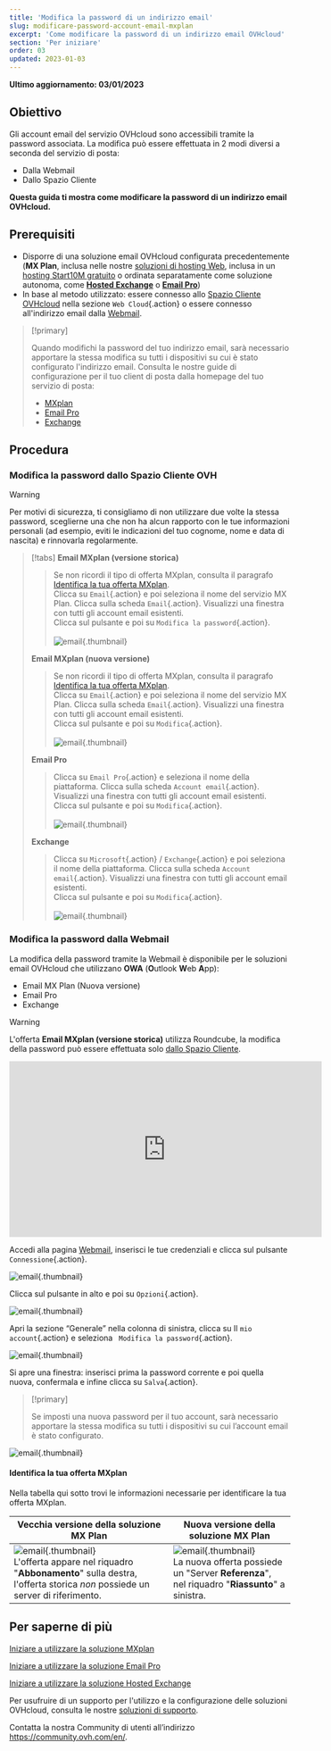 ```yaml
---
title: 'Modifica la password di un indirizzo email'
slug: modificare-password-account-email-mxplan
excerpt: 'Come modificare la password di un indirizzo email OVHcloud'
section: 'Per iniziare'
order: 03
updated: 2023-01-03
---
```


**Ultimo aggiornamento: 03/01/2023**

## Obiettivo

Gli account email del servizio OVHcloud sono accessibili tramite la password associata. La modifica può essere effettuata in 2 modi diversi a seconda del servizio di posta:

- Dalla Webmail
- Dallo Spazio Cliente

**Questa guida ti mostra come modificare la password di un indirizzo email OVHcloud.**

## Prerequisiti

- Disporre di una soluzione email OVHcloud configurata precedentemente (**MX Plan**, inclusa nelle nostre [soluzioni di hosting Web](https://www.ovhcloud.com/it/web-hosting/), inclusa in un [hosting Start10M gratuito](https://www.ovhcloud.com/it/domains/free-web-hosting/) o ordinata separatamente come soluzione autonoma, come [**Hosted Exchange**](https://www.ovhcloud.com/it/emails/hosted-exchange/) o [**Email Pro**](https://www.ovhcloud.com/it/emails/email-pro/))
- In base al metodo utilizzato: essere connesso allo [Spazio Cliente OVHcloud](https://www.ovh.com/auth/?action=gotomanager&from=https://www.ovh.it/&ovhSubsidiary=it) nella sezione `Web Cloud`{.action} o essere connesso all'indirizzo email dalla [Webmail](https://www.ovhcloud.com/it/mail/).

> [!primary]
>
> Quando modifichi la password del tuo indirizzo email, sarà necessario apportare la stessa modifica su tutti i dispositivi su cui è stato configurato l'indirizzo email. Consulta le nostre guide di configurazione per il tuo client di posta dalla homepage del tuo servizio di posta:
>
> - [MXplan](https://docs.ovh.com/it/emails/)
> - [Email Pro](https://docs.ovh.com/it/emails-pro/)
> - [Exchange](https://docs.ovh.com/it/microsoft-collaborative-solutions/)
>

## Procedura

### Modifica la password dallo Spazio Cliente OVH <a name="controlpanel"></a>

> [!warning]
> Per motivi di sicurezza, ti consigliamo di non utilizzare due volte la stessa password, sceglierne una che non ha alcun rapporto con le tue informazioni personali (ad esempio, eviti le indicazioni del tuo cognome, nome e data di nascita) e rinnovarla regolarmente.

> [!tabs]
> **Email MXplan (versione storica)**
>>
>> Se non ricordi il tipo di offerta MXplan, consulta il paragrafo [Identifica la tua offerta MXplan](#whichmxplan).<br>
>> Clicca su `Email`{.action} e poi seleziona il nome del servizio MX Plan. Clicca sulla scheda `Email`{.action}. Visualizzi una finestra con tutti gli account email esistenti. <br>
>> Clicca sul pulsante <i class="icons-elipsis icons-border-rounded icons-masterbrand-blue"></i> e poi su `Modifica la password`{.action}.<br><br>
>>![email](images/email-password-mxplan-legacy01.png){.thumbnail}<br>
>>
> **Email MXplan (nuova versione)**
>>
>> Se non ricordi il tipo di offerta MXplan, consulta il paragrafo [Identifica la tua offerta MXplan](#whichmxplan).<br>
>> Clicca su `Email`{.action} e poi seleziona il nome del servizio MX Plan. Clicca sulla scheda `Email`{.action}. Visualizzi una finestra con tutti gli account email esistenti. <br>
>> Clicca sul pulsante <i class="icons-elipsis icons-border-rounded icons-masterbrand-blue"></i> e poi su `Modifica`{.action}.<br><br>
>>![email](images/email-password-mxplan-new01.png){.thumbnail}<br>
>>
> **Email Pro**
>>
>> Clicca su `Email Pro`{.action} e seleziona il nome della piattaforma. Clicca sulla scheda `Account email`{.action}. Visualizzi una finestra con tutti gli account email esistenti.<br>
>> Clicca sul pulsante <i class="icons-elipsis icons-border-rounded icons-masterbrand-blue"></i> e poi su `Modifica`{.action}.<br><br>
>>![email](images/email-password-emailpro01.png){.thumbnail}<br>
>>
> **Exchange**
>>
>> Clicca su `Microsoft`{.action} / `Exchange`{.action} e poi seleziona il nome della piattaforma. Clicca sulla scheda `Account email`{.action}. Visualizzi una finestra con tutti gli account email esistenti.<br>
>> Clicca sul pulsante <i class="icons-elipsis icons-border-rounded icons-masterbrand-blue"></i> e poi su `Modifica`{.action}.<br><br>
>>![email](images/email-password-exchange01.png){.thumbnail}<br>
>>

### Modifica la password dalla Webmail

La modifica della password tramite la Webmail è disponibile per le soluzioni email OVHcloud che utilizzano **OWA** (**O**utlook **W**eb **A**pp):

- Email MX Plan (Nuova versione)
- Email Pro
- Exchange

> [!warning]
>
> L'offerta **Email MXplan (versione storica)** utilizza Roundcube, la modifica della password può essere effettuata solo [dallo Spazio Cliente](#controlpanel).
>

<iframe width="560" height="315" src="https://www.youtube-nocookie.com/embed/msmUN7cLSNI" title="YouTube video player" frameborder="0" allow="accelerometer; autoplay; clipboard-write; encrypted-media; gyroscope; picture-in-picture" allowfullscreen></iframe>

Accedi alla pagina [Webmail](https://www.ovhcloud.com/it/mail/), inserisci le tue credenziali e clicca sul pulsante `Connessione`{.action}. 

![email](images/mxplan-password-new-step2.png){.thumbnail}

Clicca sul pulsante <i class="icons-gear-concept icons-masterbrand-blue"></i>in alto e poi su `Opzioni`{.action}.

![email](images/mxplan-password-new-step3.png){.thumbnail}

Apri la sezione “Generale” nella colonna di sinistra, clicca su Il `mio account`{.action} e seleziona ` Modifica la password`{.action}.

![email](images/mxplan-password-new-step4.png){.thumbnail}

Si apre una finestra: inserisci prima la password corrente e poi quella nuova, confermala e infine clicca su `Salva`{.action}.

> [!primary]
>
> Se imposti una nuova password per il tuo account, sarà necessario apportare la stessa modifica su tutti i dispositivi su cui l’account email è stato configurato.
>

![email](images/mxplan-password-new-step5.png){.thumbnail}

#### Identifica la tua offerta MXplan <a name="whichmxplan"></a>

Nella tabella qui sotto trovi le informazioni necessarie per identificare la tua offerta MXplan.

|Vecchia versione della soluzione MX Plan|Nuova versione della soluzione MX Plan|
|---|---|
|![email](images/mxplan-starter-legacy-step1.png){.thumbnail}<br> L'offerta appare nel riquadro "**Abbonamento**" sulla destra, l'offerta storica *non* possiede un server di riferimento.|![email](images/mxplan-starter-new-step1.png){.thumbnail}<br>La nuova offerta possiede un "Server **Referenza**", nel riquadro "**Riassunto**" a sinistra.|

## Per saperne di più

[Iniziare a utilizzare la soluzione MXplan](https://docs.ovh.com/it/emails/informazioni-generali-email-condivise/)

[Iniziare a utilizzare la soluzione Email Pro](https://docs.ovh.com/it/emails-pro/prima-configurazione/)

[Iniziare a utilizzare la soluzione Hosted Exchange](https://docs.ovh.com/it/microsoft-collaborative-solutions/exchange_20132016_prima_configurazione/)

Per usufruire di un supporto per l'utilizzo e la configurazione delle soluzioni OVHcloud, consulta le nostre [soluzioni di supporto](https://www.ovhcloud.com/it/support-levels/).

Contatta la nostra Community di utenti all’indirizzo <https://community.ovh.com/en/>.
